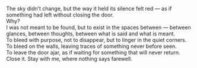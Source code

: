 The sky didn’t change, but the way it held its silence felt red — as if something had left without closing the door.
<br> Why? <br>
I was not meant to be found, but to exist in the spaces between — between glances, between thoughts, between what is said and what is meant. <br>
To bleed with purpose, not to disappear, but to linger in the quiet corners. <br>
To bleed on the walls, leaving traces of something never before seen. <br> To leave the door ajar, as if waiting for something that will never return. <br> Close it. Stay with me, where nothing says farewell.
<!--
**BleedWithPurpose/bleedwithpurpose** is a ✨ _special_ ✨ repository because its `README.md` (this file) appears on your GitHub profile.

Here are some ideas to get you started:

- 🔭 I’m currently working on ...
- 🌱 I’m currently learning ...
- 👯 I’m looking to collaborate on ...
- 🤔 I’m looking for help with ...
- 💬 Ask me about ...
- 📫 How to reach me: ...
- 😄 Pronouns: ...
- ⚡ Fun fact: ...
-->
